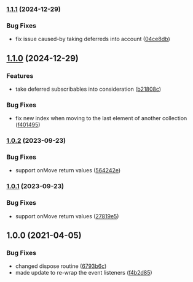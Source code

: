 ### [1.1.1](https://github.com/mig8447/knockout-sortablejs/compare/v1.1.0...v1.1.1) (2024-12-29)


### Bug Fixes

* fix issue caused-by taking deferreds into account ([04ce8db](https://github.com/mig8447/knockout-sortablejs/commit/04ce8dbe0671bfb87f608015e74f96b3952b4ed6))

## [1.1.0](https://github.com/mig8447/knockout-sortablejs/compare/v1.0.2...v1.1.0) (2024-12-29)


### Features

* take deferred subscribables into consideration ([b21808c](https://github.com/mig8447/knockout-sortablejs/commit/b21808c78c17d49c77ac7184e3a3cb96adfa7448))


### Bug Fixes

* fix new index when moving to the last element of another collection ([f401495](https://github.com/mig8447/knockout-sortablejs/commit/f401495da24df9a2e95ce6c2765b4b720a06a704))

### [1.0.2](https://github.com/mig8447/knockout-sortablejs/compare/v1.0.1...v1.0.2) (2023-09-23)


### Bug Fixes

* support onMove return values ([564242e](https://github.com/mig8447/knockout-sortablejs/commit/564242e26e932ed21483e4efff323b2179e64534))

### [1.0.1](https://github.com/mig8447/knockout-sortablejs/compare/v1.0.0...v1.0.1) (2023-09-23)


### Bug Fixes

* support onMove return values ([27819e5](https://github.com/mig8447/knockout-sortablejs/commit/27819e5bcaa90e0b06c0290ca14d718d05d20f71))

## 1.0.0 (2021-04-05)


### Bug Fixes

* changed dispose routine ([6793b6c](https://github.com/mig8447/knockout-sortablejs/commit/6793b6c77c980b942d96d3703bf770abcb836a87))
* made update to re-wrap the event listeners ([f4b2d85](https://github.com/mig8447/knockout-sortablejs/commit/f4b2d85c3102bb6e403363fda92150fa443758ca))
